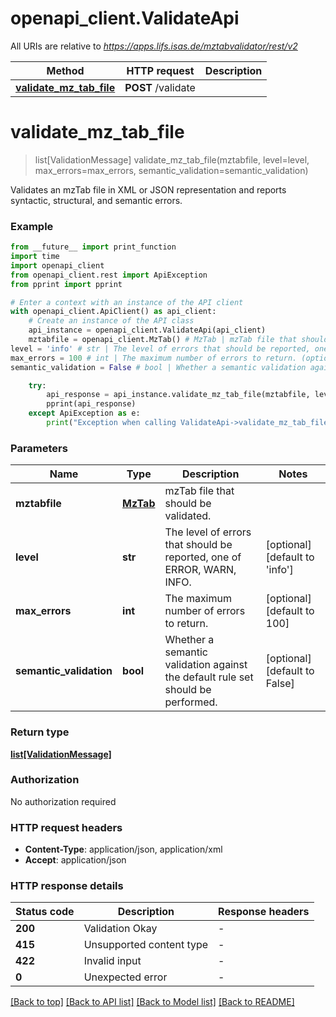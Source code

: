 # openapi_client.ValidateApi

All URIs are relative to *https://apps.lifs.isas.de/mztabvalidator/rest/v2*

Method | HTTP request | Description
------------- | ------------- | -------------
[**validate_mz_tab_file**](ValidateApi.md#validate_mz_tab_file) | **POST** /validate | 


# **validate_mz_tab_file**
> list[ValidationMessage] validate_mz_tab_file(mztabfile, level=level, max_errors=max_errors, semantic_validation=semantic_validation)



Validates an mzTab file in XML or JSON representation and reports syntactic, structural, and semantic errors. 

### Example

```python
from __future__ import print_function
import time
import openapi_client
from openapi_client.rest import ApiException
from pprint import pprint

# Enter a context with an instance of the API client
with openapi_client.ApiClient() as api_client:
    # Create an instance of the API class
    api_instance = openapi_client.ValidateApi(api_client)
    mztabfile = openapi_client.MzTab() # MzTab | mzTab file that should be validated.
level = 'info' # str | The level of errors that should be reported, one of ERROR, WARN, INFO. (optional) (default to 'info')
max_errors = 100 # int | The maximum number of errors to return. (optional) (default to 100)
semantic_validation = False # bool | Whether a semantic validation against the default rule set should be performed. (optional) (default to False)

    try:
        api_response = api_instance.validate_mz_tab_file(mztabfile, level=level, max_errors=max_errors, semantic_validation=semantic_validation)
        pprint(api_response)
    except ApiException as e:
        print("Exception when calling ValidateApi->validate_mz_tab_file: %s\n" % e)
```

### Parameters

Name | Type | Description  | Notes
------------- | ------------- | ------------- | -------------
 **mztabfile** | [**MzTab**](MzTab.md)| mzTab file that should be validated. | 
 **level** | **str**| The level of errors that should be reported, one of ERROR, WARN, INFO. | [optional] [default to &#39;info&#39;]
 **max_errors** | **int**| The maximum number of errors to return. | [optional] [default to 100]
 **semantic_validation** | **bool**| Whether a semantic validation against the default rule set should be performed. | [optional] [default to False]

### Return type

[**list[ValidationMessage]**](ValidationMessage.md)

### Authorization

No authorization required

### HTTP request headers

 - **Content-Type**: application/json, application/xml
 - **Accept**: application/json

### HTTP response details
| Status code | Description | Response headers |
|-------------|-------------|------------------|
**200** | Validation Okay |  -  |
**415** | Unsupported content type |  -  |
**422** | Invalid input |  -  |
**0** | Unexpected error |  -  |

[[Back to top]](#) [[Back to API list]](../README.md#documentation-for-api-endpoints) [[Back to Model list]](../README.md#documentation-for-models) [[Back to README]](../README.md)

